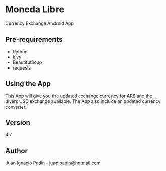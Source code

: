 <h1>Moneda Libre</h1>
Currency Exchange Android App 

<h2>Pre-requirements</h2>
<ul>
<li>Python</li>
<li>kivy</li>
<li>BeautifulSoup</li>
<li>requests</li>
</ul>

<h2>Using the App</h2>
This App will give you the updated exchange currency for AR$ and the divers U$D exchange available. The App also include an updated currency converter.  

<h2>Version</h2>
4.7

<h2>Author</h2>
Juan Ignacio Padin - juanipadin@hotmail.com
